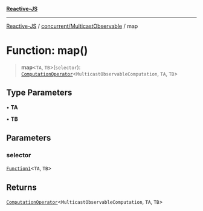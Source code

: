 [**Reactive-JS**](../../../README.md)

***

[Reactive-JS](../../../README.md) / [concurrent/MulticastObservable](../README.md) / map

# Function: map()

> **map**\<`TA`, `TB`\>(`selector`): [`ComputationOperator`](../../../computations/type-aliases/ComputationOperator.md)\<`MulticastObservableComputation`, `TA`, `TB`\>

## Type Parameters

• **TA**

• **TB**

## Parameters

### selector

[`Function1`](../../../functions/type-aliases/Function1.md)\<`TA`, `TB`\>

## Returns

[`ComputationOperator`](../../../computations/type-aliases/ComputationOperator.md)\<`MulticastObservableComputation`, `TA`, `TB`\>
